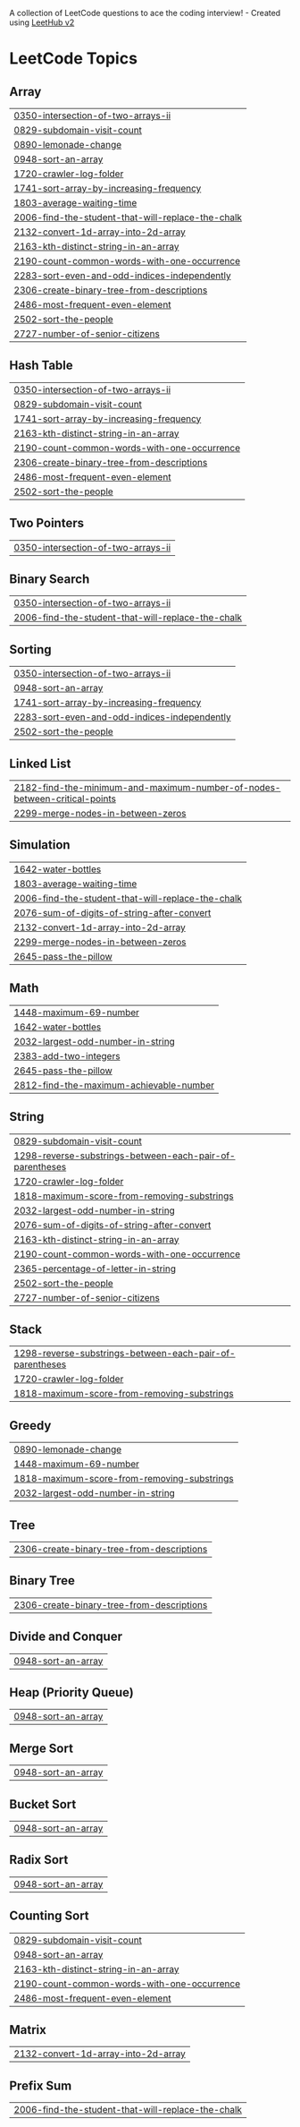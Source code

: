 A collection of LeetCode questions to ace the coding interview! - Created using [LeetHub v2](https://github.com/arunbhardwaj/LeetHub-2.0)
<!---LeetCode Topics Start-->
# LeetCode Topics
## Array
|  |
| ------- |
| [0350-intersection-of-two-arrays-ii](https://github.com/hudhyfa/Leetcode/tree/master/0350-intersection-of-two-arrays-ii) |
| [0829-subdomain-visit-count](https://github.com/hudhyfa/Leetcode/tree/master/0829-subdomain-visit-count) |
| [0890-lemonade-change](https://github.com/hudhyfa/Leetcode/tree/master/0890-lemonade-change) |
| [0948-sort-an-array](https://github.com/hudhyfa/Leetcode/tree/master/0948-sort-an-array) |
| [1720-crawler-log-folder](https://github.com/hudhyfa/Leetcode/tree/master/1720-crawler-log-folder) |
| [1741-sort-array-by-increasing-frequency](https://github.com/hudhyfa/Leetcode/tree/master/1741-sort-array-by-increasing-frequency) |
| [1803-average-waiting-time](https://github.com/hudhyfa/Leetcode/tree/master/1803-average-waiting-time) |
| [2006-find-the-student-that-will-replace-the-chalk](https://github.com/hudhyfa/Leetcode/tree/master/2006-find-the-student-that-will-replace-the-chalk) |
| [2132-convert-1d-array-into-2d-array](https://github.com/hudhyfa/Leetcode/tree/master/2132-convert-1d-array-into-2d-array) |
| [2163-kth-distinct-string-in-an-array](https://github.com/hudhyfa/Leetcode/tree/master/2163-kth-distinct-string-in-an-array) |
| [2190-count-common-words-with-one-occurrence](https://github.com/hudhyfa/Leetcode/tree/master/2190-count-common-words-with-one-occurrence) |
| [2283-sort-even-and-odd-indices-independently](https://github.com/hudhyfa/Leetcode/tree/master/2283-sort-even-and-odd-indices-independently) |
| [2306-create-binary-tree-from-descriptions](https://github.com/hudhyfa/Leetcode/tree/master/2306-create-binary-tree-from-descriptions) |
| [2486-most-frequent-even-element](https://github.com/hudhyfa/Leetcode/tree/master/2486-most-frequent-even-element) |
| [2502-sort-the-people](https://github.com/hudhyfa/Leetcode/tree/master/2502-sort-the-people) |
| [2727-number-of-senior-citizens](https://github.com/hudhyfa/Leetcode/tree/master/2727-number-of-senior-citizens) |
## Hash Table
|  |
| ------- |
| [0350-intersection-of-two-arrays-ii](https://github.com/hudhyfa/Leetcode/tree/master/0350-intersection-of-two-arrays-ii) |
| [0829-subdomain-visit-count](https://github.com/hudhyfa/Leetcode/tree/master/0829-subdomain-visit-count) |
| [1741-sort-array-by-increasing-frequency](https://github.com/hudhyfa/Leetcode/tree/master/1741-sort-array-by-increasing-frequency) |
| [2163-kth-distinct-string-in-an-array](https://github.com/hudhyfa/Leetcode/tree/master/2163-kth-distinct-string-in-an-array) |
| [2190-count-common-words-with-one-occurrence](https://github.com/hudhyfa/Leetcode/tree/master/2190-count-common-words-with-one-occurrence) |
| [2306-create-binary-tree-from-descriptions](https://github.com/hudhyfa/Leetcode/tree/master/2306-create-binary-tree-from-descriptions) |
| [2486-most-frequent-even-element](https://github.com/hudhyfa/Leetcode/tree/master/2486-most-frequent-even-element) |
| [2502-sort-the-people](https://github.com/hudhyfa/Leetcode/tree/master/2502-sort-the-people) |
## Two Pointers
|  |
| ------- |
| [0350-intersection-of-two-arrays-ii](https://github.com/hudhyfa/Leetcode/tree/master/0350-intersection-of-two-arrays-ii) |
## Binary Search
|  |
| ------- |
| [0350-intersection-of-two-arrays-ii](https://github.com/hudhyfa/Leetcode/tree/master/0350-intersection-of-two-arrays-ii) |
| [2006-find-the-student-that-will-replace-the-chalk](https://github.com/hudhyfa/Leetcode/tree/master/2006-find-the-student-that-will-replace-the-chalk) |
## Sorting
|  |
| ------- |
| [0350-intersection-of-two-arrays-ii](https://github.com/hudhyfa/Leetcode/tree/master/0350-intersection-of-two-arrays-ii) |
| [0948-sort-an-array](https://github.com/hudhyfa/Leetcode/tree/master/0948-sort-an-array) |
| [1741-sort-array-by-increasing-frequency](https://github.com/hudhyfa/Leetcode/tree/master/1741-sort-array-by-increasing-frequency) |
| [2283-sort-even-and-odd-indices-independently](https://github.com/hudhyfa/Leetcode/tree/master/2283-sort-even-and-odd-indices-independently) |
| [2502-sort-the-people](https://github.com/hudhyfa/Leetcode/tree/master/2502-sort-the-people) |
## Linked List
|  |
| ------- |
| [2182-find-the-minimum-and-maximum-number-of-nodes-between-critical-points](https://github.com/hudhyfa/Leetcode/tree/master/2182-find-the-minimum-and-maximum-number-of-nodes-between-critical-points) |
| [2299-merge-nodes-in-between-zeros](https://github.com/hudhyfa/Leetcode/tree/master/2299-merge-nodes-in-between-zeros) |
## Simulation
|  |
| ------- |
| [1642-water-bottles](https://github.com/hudhyfa/Leetcode/tree/master/1642-water-bottles) |
| [1803-average-waiting-time](https://github.com/hudhyfa/Leetcode/tree/master/1803-average-waiting-time) |
| [2006-find-the-student-that-will-replace-the-chalk](https://github.com/hudhyfa/Leetcode/tree/master/2006-find-the-student-that-will-replace-the-chalk) |
| [2076-sum-of-digits-of-string-after-convert](https://github.com/hudhyfa/Leetcode/tree/master/2076-sum-of-digits-of-string-after-convert) |
| [2132-convert-1d-array-into-2d-array](https://github.com/hudhyfa/Leetcode/tree/master/2132-convert-1d-array-into-2d-array) |
| [2299-merge-nodes-in-between-zeros](https://github.com/hudhyfa/Leetcode/tree/master/2299-merge-nodes-in-between-zeros) |
| [2645-pass-the-pillow](https://github.com/hudhyfa/Leetcode/tree/master/2645-pass-the-pillow) |
## Math
|  |
| ------- |
| [1448-maximum-69-number](https://github.com/hudhyfa/Leetcode/tree/master/1448-maximum-69-number) |
| [1642-water-bottles](https://github.com/hudhyfa/Leetcode/tree/master/1642-water-bottles) |
| [2032-largest-odd-number-in-string](https://github.com/hudhyfa/Leetcode/tree/master/2032-largest-odd-number-in-string) |
| [2383-add-two-integers](https://github.com/hudhyfa/Leetcode/tree/master/2383-add-two-integers) |
| [2645-pass-the-pillow](https://github.com/hudhyfa/Leetcode/tree/master/2645-pass-the-pillow) |
| [2812-find-the-maximum-achievable-number](https://github.com/hudhyfa/Leetcode/tree/master/2812-find-the-maximum-achievable-number) |
## String
|  |
| ------- |
| [0829-subdomain-visit-count](https://github.com/hudhyfa/Leetcode/tree/master/0829-subdomain-visit-count) |
| [1298-reverse-substrings-between-each-pair-of-parentheses](https://github.com/hudhyfa/Leetcode/tree/master/1298-reverse-substrings-between-each-pair-of-parentheses) |
| [1720-crawler-log-folder](https://github.com/hudhyfa/Leetcode/tree/master/1720-crawler-log-folder) |
| [1818-maximum-score-from-removing-substrings](https://github.com/hudhyfa/Leetcode/tree/master/1818-maximum-score-from-removing-substrings) |
| [2032-largest-odd-number-in-string](https://github.com/hudhyfa/Leetcode/tree/master/2032-largest-odd-number-in-string) |
| [2076-sum-of-digits-of-string-after-convert](https://github.com/hudhyfa/Leetcode/tree/master/2076-sum-of-digits-of-string-after-convert) |
| [2163-kth-distinct-string-in-an-array](https://github.com/hudhyfa/Leetcode/tree/master/2163-kth-distinct-string-in-an-array) |
| [2190-count-common-words-with-one-occurrence](https://github.com/hudhyfa/Leetcode/tree/master/2190-count-common-words-with-one-occurrence) |
| [2365-percentage-of-letter-in-string](https://github.com/hudhyfa/Leetcode/tree/master/2365-percentage-of-letter-in-string) |
| [2502-sort-the-people](https://github.com/hudhyfa/Leetcode/tree/master/2502-sort-the-people) |
| [2727-number-of-senior-citizens](https://github.com/hudhyfa/Leetcode/tree/master/2727-number-of-senior-citizens) |
## Stack
|  |
| ------- |
| [1298-reverse-substrings-between-each-pair-of-parentheses](https://github.com/hudhyfa/Leetcode/tree/master/1298-reverse-substrings-between-each-pair-of-parentheses) |
| [1720-crawler-log-folder](https://github.com/hudhyfa/Leetcode/tree/master/1720-crawler-log-folder) |
| [1818-maximum-score-from-removing-substrings](https://github.com/hudhyfa/Leetcode/tree/master/1818-maximum-score-from-removing-substrings) |
## Greedy
|  |
| ------- |
| [0890-lemonade-change](https://github.com/hudhyfa/Leetcode/tree/master/0890-lemonade-change) |
| [1448-maximum-69-number](https://github.com/hudhyfa/Leetcode/tree/master/1448-maximum-69-number) |
| [1818-maximum-score-from-removing-substrings](https://github.com/hudhyfa/Leetcode/tree/master/1818-maximum-score-from-removing-substrings) |
| [2032-largest-odd-number-in-string](https://github.com/hudhyfa/Leetcode/tree/master/2032-largest-odd-number-in-string) |
## Tree
|  |
| ------- |
| [2306-create-binary-tree-from-descriptions](https://github.com/hudhyfa/Leetcode/tree/master/2306-create-binary-tree-from-descriptions) |
## Binary Tree
|  |
| ------- |
| [2306-create-binary-tree-from-descriptions](https://github.com/hudhyfa/Leetcode/tree/master/2306-create-binary-tree-from-descriptions) |
## Divide and Conquer
|  |
| ------- |
| [0948-sort-an-array](https://github.com/hudhyfa/Leetcode/tree/master/0948-sort-an-array) |
## Heap (Priority Queue)
|  |
| ------- |
| [0948-sort-an-array](https://github.com/hudhyfa/Leetcode/tree/master/0948-sort-an-array) |
## Merge Sort
|  |
| ------- |
| [0948-sort-an-array](https://github.com/hudhyfa/Leetcode/tree/master/0948-sort-an-array) |
## Bucket Sort
|  |
| ------- |
| [0948-sort-an-array](https://github.com/hudhyfa/Leetcode/tree/master/0948-sort-an-array) |
## Radix Sort
|  |
| ------- |
| [0948-sort-an-array](https://github.com/hudhyfa/Leetcode/tree/master/0948-sort-an-array) |
## Counting Sort
|  |
| ------- |
| [0829-subdomain-visit-count](https://github.com/hudhyfa/Leetcode/tree/master/0829-subdomain-visit-count) |
| [0948-sort-an-array](https://github.com/hudhyfa/Leetcode/tree/master/0948-sort-an-array) |
| [2163-kth-distinct-string-in-an-array](https://github.com/hudhyfa/Leetcode/tree/master/2163-kth-distinct-string-in-an-array) |
| [2190-count-common-words-with-one-occurrence](https://github.com/hudhyfa/Leetcode/tree/master/2190-count-common-words-with-one-occurrence) |
| [2486-most-frequent-even-element](https://github.com/hudhyfa/Leetcode/tree/master/2486-most-frequent-even-element) |
## Matrix
|  |
| ------- |
| [2132-convert-1d-array-into-2d-array](https://github.com/hudhyfa/Leetcode/tree/master/2132-convert-1d-array-into-2d-array) |
## Prefix Sum
|  |
| ------- |
| [2006-find-the-student-that-will-replace-the-chalk](https://github.com/hudhyfa/Leetcode/tree/master/2006-find-the-student-that-will-replace-the-chalk) |
<!---LeetCode Topics End-->